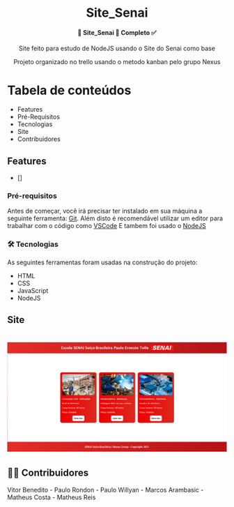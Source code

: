 <h1 align="center">Site_Senai</h1>
 <h4 align="center"> 
	🚧  Site_Senai 🚀 Completo ✅
</h4>
<p align="center">Site feito para estudo de NodeJS usando o Site do Senai como base </p>
<p align="center"> Projeto organizado no trello usando o metodo kanban pelo grupo Nexus </p>

Tabela de conteúdos
=================
<!--ts-->
   * Features
   * Pré-Requisitos
   * Tecnologias
   * Site
   * Contribuidores 
<!--te-->

<h2>Features</h2>

- []

### Pré-requisitos

Antes de começar, você irá precisar ter instalado em sua máquina a seguinte ferramenta:
[Git](https://git-scm.com). 
Além disto é recomendável utilizar um editor para trabalhar com o código como [VSCode](https://code.visualstudio.com/)
E tambem foi usado o [NodeJS](https://nodejs.org/pt-br/download/)

### 🛠 Tecnologias

As seguintes ferramentas foram usadas na construção do projeto:

- HTML
- CSS
- JavaScript
- NodeJS

## Site 

<h1 align="center">
  <img alt="imagem" title="#imagem" src="imagens/site.png" />
</h1>


## 👨‍💻 Contribuidores

Vitor Benedito - Paulo Rondon -
Paulo Willyan - Marcos Arambasic -
Matheus Costa - Matheus Reis
